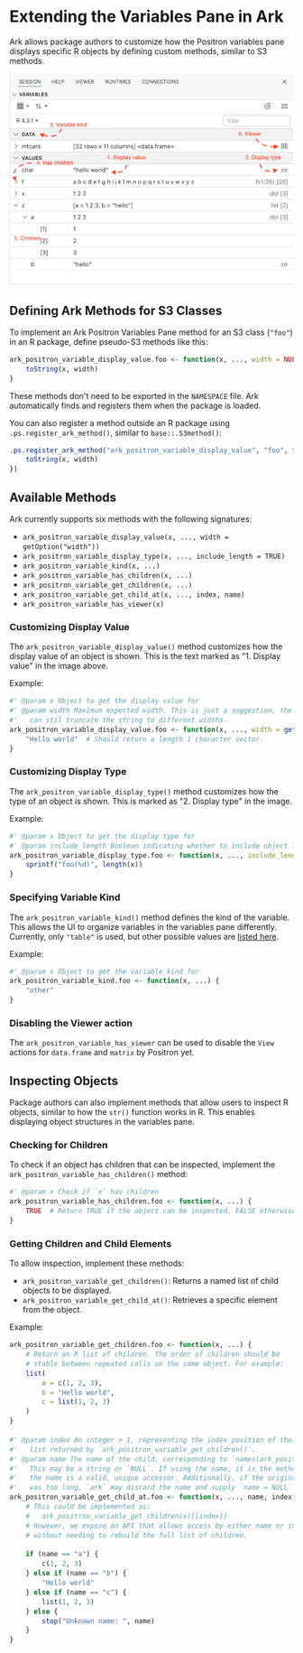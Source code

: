 # Extending the Variables Pane in Ark

Ark allows package authors to customize how the Positron variables pane displays specific R objects by defining custom methods, similar to S3 methods.

![Variables pane annotated](variables-pane.png)

## Defining Ark Methods for S3 Classes

To implement an Ark Positron Variables Pane method for an S3 class (`"foo"`) in an R package, define pseudo-S3 methods like this:

```r
ark_positron_variable_display_value.foo <- function(x, ..., width = NULL) {
    toString(x, width)
}
```

These methods don't need to be exported in the `NAMESPACE` file. Ark automatically finds and registers them when the package is loaded.

You can also register a method outside an R package using `.ps.register_ark_method()`, similar to `base::.S3method()`:

```r
.ps.register_ark_method("ark_positron_variable_display_value", "foo", function(x, width) {
    toString(x, width)
})
```

## Available Methods

Ark currently supports six methods with the following signatures:

- `ark_positron_variable_display_value(x, ..., width = getOption("width"))`
- `ark_positron_variable_display_type(x, ..., include_length = TRUE)`
- `ark_positron_variable_kind(x, ...)`
- `ark_positron_variable_has_children(x, ...)`
- `ark_positron_variable_get_children(x, ...)`
- `ark_positron_variable_get_child_at(x, ..., index, name)`
- `ark_positron_variable_has_viewer(x)`

### Customizing Display Value

The `ark_positron_variable_display_value()` method customizes how the display value of an object is shown. This is the text marked as "1. Display value" in the image above.

Example:

```r
#' @param x Object to get the display value for
#' @param width Maximum expected width. This is just a suggestion, the UI
#'   can stil truncate the string to different widths.
ark_positron_variable_display_value.foo <- function(x, ..., width = getOption("width")) {
    "Hello world"  # Should return a length 1 character vector.
}
```

### Customizing Display Type

The `ark_positron_variable_display_type()` method customizes how the type of an object is shown. This is marked as "2. Display type" in the image.

Example:

```r
#' @param x Object to get the display type for
#' @param include_length Boolean indicating whether to include object length.
ark_positron_variable_display_type.foo <- function(x, ..., include_length = TRUE) {
    sprintf("foo(%d)", length(x))
}
```

### Specifying Variable Kind

The `ark_positron_variable_kind()` method defines the kind of the variable. This allows the UI to organize variables in the variables pane differently. Currently, only `"table"` is used, but other possible values are [listed here](https://github.com/posit-dev/ark/blob/50f335183c5a13eda561a48d2ce21441caa79937/crates/amalthea/src/comm/variables_comm.rs#L107-L160).

Example:

```r
#' @param x Object to get the variable kind for
ark_positron_variable_kind.foo <- function(x, ...) {
    "other"
}
```

### Disabling the Viewer action

The `ark_positron_variable_has_viewer` can be used to disable the `View` actions for `data.frame` and `matrix`
by Positron yet.

## Inspecting Objects

Package authors can also implement methods that allow users to inspect R objects, similar to how the `str()` function works in R. This enables displaying object structures in the variables pane.

### Checking for Children

To check if an object has children that can be inspected, implement the `ark_positron_variable_has_children()` method:

```r
#' @param x Check if `x` has children
ark_positron_variable_has_children.foo <- function(x, ...) {
    TRUE  # Return TRUE if the object can be inspected, FALSE otherwise.
}
```

### Getting Children and Child Elements

To allow inspection, implement these methods:

- `ark_positron_variable_get_children()`: Returns a named list of child objects to be displayed.
- `ark_positron_variable_get_child_at()`: Retrieves a specific element from the object.

Example:

```r
ark_positron_variable_get_children.foo <- function(x, ...) {
    # Return an R list of children. The order of children should be
    # stable between repeated calls on the same object. For example:
    list(
        a = c(1, 2, 3),
        b = "Hello world",
        c = list(1, 2, 3)
    )
}

#' @param index An integer > 1, representing the index position of the child in the
#'   list returned by `ark_positron_variable_get_children()`.
#' @param name The name of the child, corresponding to `names(ark_positron_variable_get_children(x))[index]`.
#'   This may be a string or `NULL`. If using the name, it is the method author's responsibility to ensure
#'   the name is a valid, unique accessor. Additionally, if the original name from `ark_positron_variable_get_children()`
#'   was too long, `ark` may discard the name and supply `name = NULL` instead.
ark_positron_variable_get_child_at.foo <- function(x, ..., name, index) {
    # This could be implemented as:
    #   ark_positron_variable_get_children(x)[[index]]
    # However, we expose an API that allows access by either name or index
    # without needing to rebuild the full list of children.

    if (name == "a") {
        c(1, 2, 3)
    } else if (name == "b") {
        "Hello world"
    } else if (name == "c") {
        list(1, 2, 3)
    } else {
        stop("Unknown name: ", name)
    }
}
```
